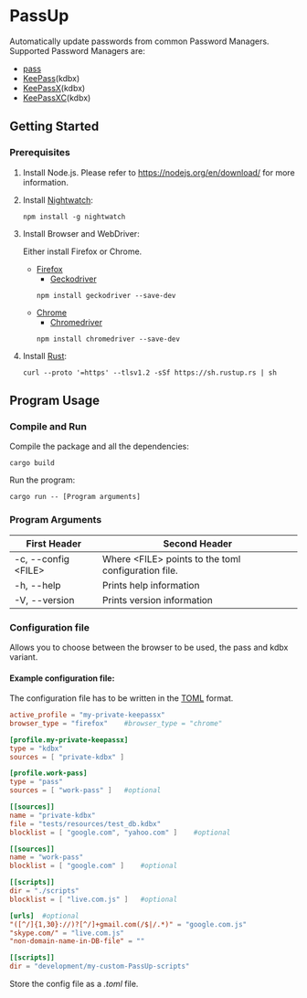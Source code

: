 # PassUp

Automatically update passwords from common Password Managers. Supported Password Managers are:
- [pass](https://www.passwordstore.org/)
- [KeePass](https://keepass.info/)(kdbx)
- [KeePassX](https://www.keepassx.org/)(kdbx)
- [KeePassXC](https://keepassxc.org/)(kdbx)

## Getting Started
### Prerequisites
1. Install Node.js. Please refer to https://nodejs.org/en/download/ for more information.

2. Install [Nightwatch](https://nightwatchjs.org/gettingstarted/installation/):
    ```
    npm install -g nightwatch
    ```

3. Install Browser and WebDriver:

    Either install Firefox or Chrome.

    - [Firefox](https://www.mozilla.org/de/firefox/new/)
        - [Geckodriver](https://github.com/mozilla/geckodriver/releases)
        ```
        npm install geckodriver --save-dev
        ```
    - [Chrome](https://support.google.com/chrome/answer/95346?co=GENIE.Platform%3DDesktop&hl=de)
        - [Chromedriver](https://sites.google.com/chromium.org/driver/)
        ```
        npm install chromedriver --save-dev
        ```

4. Install [Rust](https://www.rust-lang.org/tools/install):
    ```
    curl --proto '=https' --tlsv1.2 -sSf https://sh.rustup.rs | sh
    ```

## Program Usage
### Compile and Run
Compile the package and all the dependencies:
```
cargo build
```
Run the program:
```
cargo run -- [Program arguments]
```
### Program Arguments
First Header | Second Header
------------ | -------------
-c, --config \<FILE\> | Where \<FILE\> points to the toml configuration file.
-h, --help | Prints help information
-V, --version | Prints version information

### Configuration file
Allows you to choose between the browser to be used, the pass and kdbx variant.
#### Example configuration file:
The configuration file has to be written in the [TOML](https://toml.io/en/) format.

```toml
active_profile = "my-private-keepassx"
browser_type = "firefox"    #browser_type = "chrome"

[profile.my-private-keepassx]
type = "kdbx"
sources = [ "private-kdbx" ]

[profile.work-pass]
type = "pass"
sources = [ "work-pass" ]   #optional

[[sources]]
name = "private-kdbx"
file = "tests/resources/test_db.kdbx"
blocklist = [ "google.com", "yahoo.com" ]    #optional

[[sources]]
name = "work-pass"
blocklist = [ "google.com" ]    #optional

[[scripts]]
dir = "./scripts"
blocklist = [ "live.com.js" ]   #optional

[urls]  #optional
"([^/]{1,30}://)?[^/]+gmail.com(/$|/.*)" = "google.com.js"
"skype.com/" = "live.com.js"
"non-domain-name-in-DB-file" = ""

[[scripts]]
dir = "development/my-custom-PassUp-scripts"
```

Store the config file as a *.toml* file.